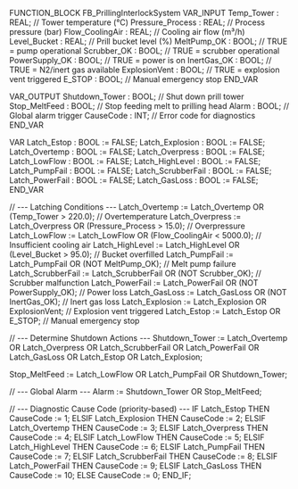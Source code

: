 FUNCTION_BLOCK FB_PrillingInterlockSystem
VAR_INPUT
    Temp_Tower           : REAL;  // Tower temperature (°C)
    Pressure_Process     : REAL;  // Process pressure (bar)
    Flow_CoolingAir      : REAL;  // Cooling air flow (m³/h)
    Level_Bucket         : REAL;  // Prill bucket level (%)
    MeltPump_OK          : BOOL;  // TRUE = pump operational
    Scrubber_OK          : BOOL;  // TRUE = scrubber operational
    PowerSupply_OK       : BOOL;  // TRUE = power is on
    InertGas_OK          : BOOL;  // TRUE = N2/inert gas available
    ExplosionVent        : BOOL;  // TRUE = explosion vent triggered
    E_STOP               : BOOL;  // Manual emergency stop
END_VAR

VAR_OUTPUT
    Shutdown_Tower       : BOOL;  // Shut down prill tower
    Stop_MeltFeed        : BOOL;  // Stop feeding melt to prilling head
    Alarm                : BOOL;  // Global alarm trigger
    CauseCode            : INT;   // Error code for diagnostics
END_VAR

VAR
    Latch_Estop          : BOOL := FALSE;
    Latch_Explosion      : BOOL := FALSE;
    Latch_Overtemp       : BOOL := FALSE;
    Latch_Overpress      : BOOL := FALSE;
    Latch_LowFlow        : BOOL := FALSE;
    Latch_HighLevel      : BOOL := FALSE;
    Latch_PumpFail       : BOOL := FALSE;
    Latch_ScrubberFail   : BOOL := FALSE;
    Latch_PowerFail      : BOOL := FALSE;
    Latch_GasLoss        : BOOL := FALSE;
END_VAR

// --- Latching Conditions ---
Latch_Overtemp     := Latch_Overtemp OR (Temp_Tower > 220.0);            // Overtemperature
Latch_Overpress    := Latch_Overpress OR (Pressure_Process > 15.0);      // Overpressure
Latch_LowFlow      := Latch_LowFlow OR (Flow_CoolingAir < 5000.0);       // Insufficient cooling air
Latch_HighLevel    := Latch_HighLevel OR (Level_Bucket > 95.0);          // Bucket overfilled
Latch_PumpFail     := Latch_PumpFail OR (NOT MeltPump_OK);               // Melt pump failure
Latch_ScrubberFail := Latch_ScrubberFail OR (NOT Scrubber_OK);           // Scrubber malfunction
Latch_PowerFail    := Latch_PowerFail OR (NOT PowerSupply_OK);           // Power loss
Latch_GasLoss      := Latch_GasLoss OR (NOT InertGas_OK);                // Inert gas loss
Latch_Explosion    := Latch_Explosion OR ExplosionVent;                  // Explosion vent triggered
Latch_Estop        := Latch_Estop OR E_STOP;                             // Manual emergency stop

// --- Determine Shutdown Actions ---
Shutdown_Tower := Latch_Overtemp OR Latch_Overpress OR Latch_ScrubberFail OR 
                  Latch_PowerFail OR Latch_GasLoss OR Latch_Estop OR Latch_Explosion;

Stop_MeltFeed  := Latch_LowFlow OR Latch_PumpFail OR Shutdown_Tower;

// --- Global Alarm ---
Alarm := Shutdown_Tower OR Stop_MeltFeed;

// --- Diagnostic Cause Code (priority-based) ---
IF Latch_Estop         THEN CauseCode := 1;
ELSIF Latch_Explosion  THEN CauseCode := 2;
ELSIF Latch_Overtemp   THEN CauseCode := 3;
ELSIF Latch_Overpress  THEN CauseCode := 4;
ELSIF Latch_LowFlow    THEN CauseCode := 5;
ELSIF Latch_HighLevel  THEN CauseCode := 6;
ELSIF Latch_PumpFail   THEN CauseCode := 7;
ELSIF Latch_ScrubberFail THEN CauseCode := 8;
ELSIF Latch_PowerFail  THEN CauseCode := 9;
ELSIF Latch_GasLoss    THEN CauseCode := 10;
ELSE CauseCode := 0;
END_IF;
